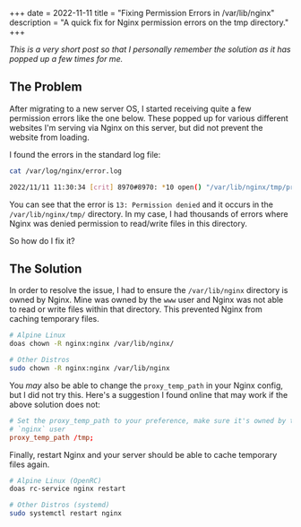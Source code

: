 +++
date = 2022-11-11
title = "Fixing Permission Errors in /var/lib/nginx"
description = "A quick fix for Nginx permission errors on the tmp directory."
+++

*This is a very short post so that I personally remember the solution as it has 
popped up a few times for me.*

## The Problem

After migrating to a new server OS, I started receiving quite a few permission 
errors like the one below. These popped up for various different websites I'm 
serving via Nginx on this server, but did not prevent the website from loading.

I found the errors in the standard log file:

```bash
cat /var/log/nginx/error.log
```

```bash
2022/11/11 11:30:34 [crit] 8970#8970: *10 open() "/var/lib/nginx/tmp/proxy/3/00/0000000003" failed (13: Permission denied) while reading upstream, client: 169.150.203.10, server: cyberchef.cleberg.io, request: "GET /assets/main.css HTTP/2.0", upstream: "http://127.0.0.1:8111/assets/main.css", host: "cyberchef.cleberg.io", referrer: "https://cyberchef.cleberg.io/"
```

You can see that the error is `13: Permission denied` and it occurs in the 
`/var/lib/nginx/tmp/` directory. In my case, I had thousands of errors where 
Nginx was denied permission to read/write files in this directory.

So how do I fix it?

## The Solution

In order to resolve the issue, I had to ensure the `/var/lib/nginx` 
directory is owned by Nginx. Mine was owned by the `www` user and Nginx was not 
able to read or write files within that directory. This prevented Nginx from 
caching temporary files.

```bash
# Alpine Linux
doas chown -R nginx:nginx /var/lib/nginx/

# Other Distros
sudo chown -R nginx:nginx /var/lib/nginx
```

You *may* also be able to change the `proxy_temp_path` in your Nginx config, but 
I did not try this. Here's a suggestion I found online that may work if the 
above solution does not:

```conf
# Set the proxy_temp_path to your preference, make sure it's owned by the 
# `nginx` user
proxy_temp_path /tmp;
```

Finally, restart Nginx and your server should be able to cache temporary files 
again.

```bash
# Alpine Linux (OpenRC)
doas rc-service nginx restart

# Other Distros (systemd)
sudo systemctl restart nginx
```
